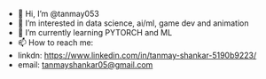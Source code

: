 - 👋 Hi, I’m @tanmay053
- 👀 I’m interested in data science, ai/ml, game dev and animation
- 🌱 I’m currently learning PYTORCH and ML
- 📫 How to reach me:
- linkdn: https://www.linkedin.com/in/tanmay-shankar-5190b9223/
- email: tanmayshankar05@gmail.com

<!---
tanmay053/tanmay053 is a ✨ special ✨ repository because its `README.md` (this file) appears on your GitHub profile.
You can click the Preview link to take a look at your changes.
--->
